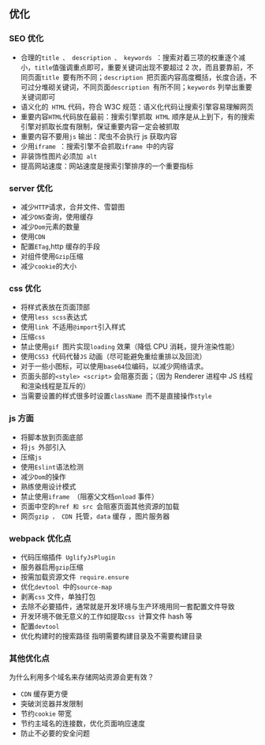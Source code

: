 ## 优化

### SEO 优化

- 合理的`title 、 description 、 keywords `：搜索对着三项的权重逐个减小，`title`值强调重点即可，重要关键词出现不要超过 2 次，而且要靠前，不同页面`title `要有所不同；`description `把页面内容高度概括，长度合适，不可过分堆砌关键词，不同页面`description `有所不同；`keywords` 列举出重要关键词即可
- 语义化的` HTML` 代码，符合 W3C 规范：语义化代码让搜索引擎容易理解网页
- 重要内容`HTML`代码放在最前：搜索引擎抓取` HTML` 顺序是从上到下，有的搜索引擎对抓取长度有限制，保证重要内容一定会被抓取
- 重要内容不要用`js` 输出：爬虫不会执行 js 获取内容
- 少用`iframe `：搜索引擎不会抓取`iframe `中的内容
- 非装饰性图片必须加` alt`
- 提高网站速度：网站速度是搜索引擎排序的一个重要指标

### server 优化

- 减少`HTTP`请求，合并文件、雪碧图
- 减少`DNS`查询，使用缓存
- 减少`Dom`元素的数量
- 使用`CDN`
- 配置`ETag`,http 缓存的手段
- 对组件使用`Gzip`压缩
- 减少`cookie`的大小

### css 优化

- 将样式表放在页面顶部
- 使用`less scss`表达式
- 使用`link `不适用`@import`引入样式
- 压缩`css`
- 禁止使用`gif `图片实现`loading` 效果（降低 CPU 消耗，提升渲染性能）
- 使用`CSS3 `代码代替`JS` 动画（尽可能避免重绘重排以及回流）
- 对于一些小图标，可以使用`base64`位编码，以减少网络请求。
- 页面头部的`<style> <script>` 会阻塞页面；（因为 Renderer 进程中 JS 线程和渲染线程是互斥的）
- 当需要设置的样式很多时设置`className `而不是直接操作`style`

### js 方面

- 将脚本放到页面底部
- 将`js `外部引入
- 压缩`js `
- 使用`Eslint`语法检测
- 减少`Dom`的操作
- 熟练使用设计模式
- 禁止使用`iframe `（阻塞父文档`onload` 事件）
- 页面中空的`href 和 src `会阻塞页面其他资源的加载
- 网页`gzip ， CDN `托管，`data` 缓存 ，图片服务器

### webpack 优化点

- 代码压缩插件` UglifyJsPlugin`
- 服务器启用`gzip`压缩
- 按需加载资源文件` require.ensure`
- 优化`devtool `中的`source-map`
- 剥离`css` 文件，单独打包
- 去除不必要插件，通常就是开发环境与生产环境用同一套配置文件导致
- 开发环境不做无意义的工作如提取`css `计算文件 hash 等
- 配置`devtool`
- 优化构建时的搜索路径 指明需要构建目录及不需要构建目录

### 其他优化点

为什么利用多个域名来存储网站资源会更有效？

- `CDN` 缓存更方便
- 突破浏览器并发限制
- 节约`cookie` 带宽
- 节约主域名的连接数，优化页面响应速度
- 防止不必要的安全问题

##
